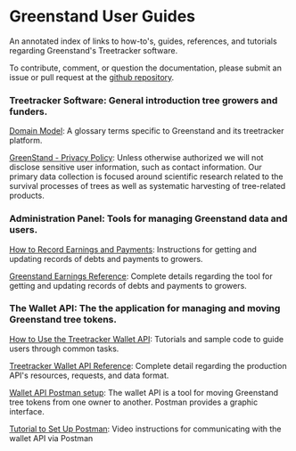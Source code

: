 <h1>Greenstand User Guides</h1>
<p>An annotated index of links to how-to's, guides, references, and tutorials
regarding Greenstand's Treetracker software.</p>
<p>To contribute, comment, or question the documentation, please submit an issue or pull request at the 
<a href='https://github.com/Greenstand/greenstand-documentation'>github repository</a>.

<h3><b>Treetracker Software: </b>General introduction tree growers and funders.</h3>
<p class='list'>
<a href='https://github.com/Greenstand/system-design-docs/blob/master/domain-model/domain_model.md'>Domain Model</a>: A glossary terms specific to Greenstand and its treetracker platform.</a></p>

<p class='list'>
<a href='https://greenstand.org/devbox/privacy-policy-for-the-app'>GreenStand - Privacy Policy</a>: Unless otherwise authorized we will not disclose sensitive user information, such as contact information. Our primary data collection is focused around scientific research related to the survival processes of trees as well as systematic harvesting of tree-related products.</p>

<h3><b>Administration Panel: </b>Tools for managing Greenstand data and users.</h3>
<p class='list'>
<a href='earningshow.md'>How to Record Earnings and Payments</a>: Instructions for getting and updating records of debts and payments to growers.</p>
<p class='list'>
<a href='earningsref.php'>Greenstand Earnings Reference</a>: Complete details regarding the tool for getting and updating records of debts and payments to growers.</p>

<h3><b>The Wallet API: </b>The the application for managing and moving Greenstand tree tokens.</h3>
<p class='list'>
<a href='walletapihow.php'>How to Use the Treetracker Wallet API</a>: Tutorials and sample code to guide users through common tasks.</p>
<p class='list'>
<a href='walletapiref.php'>Treetracker Wallet API Reference</a>: Complete detail regarding the production API's resources, requests, and data format.</p>
<p class='list'>
<a href='https://greenstand.org/devbox/wallet-api-postman-setup'>Wallet API Postman setup</a>: The wallet API is a tool for moving Greenstand tree tokens from one owner to another. Postman provides a graphic interface.</p>
<p class='list'>
<a href='https://www.loom.com/share/a9428383796140568f4c6fb965259588'>Tutorial to Set Up Postman</a>: Video instructions for communicating with the wallet API via Postman</p>


